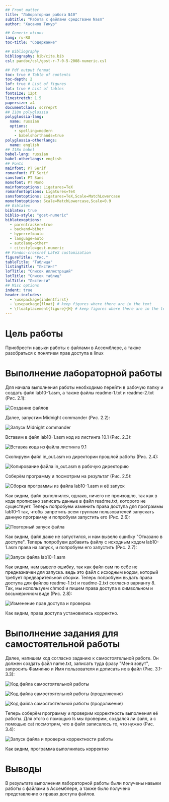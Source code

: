 ```yaml
---
## Front matter
title: "Лабораторная работа №10"
subtitle: "Работа с файлами средствами Nasm"
author: "Хасанов Тимур"

## Generic otions
lang: ru-RU
toc-title: "Содержание"

## Bibliography
bibliography: bib/cite.bib
csl: pandoc/csl/gost-r-7-0-5-2008-numeric.csl

## Pdf output format
toc: true # Table of contents
toc-depth: 2
lof: true # List of figures
lot: true # List of tables
fontsize: 12pt
linestretch: 1.5
papersize: a4
documentclass: scrreprt
## I18n polyglossia
polyglossia-lang:
  name: russian
  options:
	- spelling=modern
	- babelshorthands=true
polyglossia-otherlangs:
  name: english
## I18n babel
babel-lang: russian
babel-otherlangs: english
## Fonts
mainfont: PT Serif
romanfont: PT Serif
sansfont: PT Sans
monofont: PT Mono
mainfontoptions: Ligatures=TeX
romanfontoptions: Ligatures=TeX
sansfontoptions: Ligatures=TeX,Scale=MatchLowercase
monofontoptions: Scale=MatchLowercase,Scale=0.9
## Biblatex
biblatex: true
biblio-style: "gost-numeric"
biblatexoptions:
  - parentracker=true
  - backend=biber
  - hyperref=auto
  - language=auto
  - autolang=other*
  - citestyle=gost-numeric
## Pandoc-crossref LaTeX customization
figureTitle: "Рис."
tableTitle: "Таблица"
listingTitle: "Листинг"
lofTitle: "Список иллюстраций"
lotTitle: "Список таблиц"
lolTitle: "Листинги"
## Misc options
indent: true
header-includes:
  - \usepackage{indentfirst}
  - \usepackage{float} # keep figures where there are in the text
  - \floatplacement{figure}{H} # keep figures where there are in the text
---
```


# Цель работы

Приобрести навыки работы с файлами в Ассемблере, а также разобраться с понятием прав доступа в linux

# Выполнение лабораторной работы

Для начала выполнения работы необходимо перейти в рабочую папку и создать файл lab10-1.asm, а также файлы readme-1.txt и readme-2.txt (Рис. 2.1):

![Создание файлов](https://github.com/tihasanov/-study_2023-2024_arh-pc/blob/master/labs/lab10/report/image/10.1.png?raw=true)

Далее, запустим Midnight commander (Рис. 2.2):

![Запуск Midnight commander](https://github.com/tihasanov/-study_2023-2024_arh-pc/blob/master/labs/lab10/report/image/10.2.png?raw=true)

Вставим в файл lab10-1.asm код из листинга 10.1 (Рис. 2.3):

![Вставка кода из файла листинга 9.1](https://github.com/tihasanov/-study_2023-2024_arh-pc/blob/master/labs/lab10/report/image/10.3.png?raw=true)

Скопируем файл in_out.asm из директории прошлой работы (Рис. 2.4):

![Копирование файла in_out.asm в рабочую директорию](https://github.com/tihasanov/-study_2023-2024_arh-pc/blob/master/labs/lab10/report/image/10.4.png?raw=true)

Соберём программу и посмотрим на результат (Рис. 2.5):

![Сборка программы из файла lab10-1.asm и её запуск](https://github.com/tihasanov/-study_2023-2024_arh-pc/blob/master/labs/lab10/report/image/10.5.png?raw=true)

Как видим, файл выполнился, однако, ничего не произошло, так как в коде прописано записать данные в файл readme.txt, которого не существует.
Теперь попробуем изменить права доступа для программы lab10-1 так, чтобы запретить всем группам пользователей запускать данную программу и попробуем запустить его (Рис. 2.6):

![Повторный запуск файла](https://github.com/tihasanov/-study_2023-2024_arh-pc/blob/master/labs/lab10/report/image/10.6.png?raw=true)

Как видим, файл даже не запустился, и нам вывело ошибку "Отказано в доступе". Теперь попробуем добавить файлу с исходным кодом lab10-1.asm права на запуск, и попробуем его запустить (Рис. 2.7):

![Запуск файла lab10-1.asm](https://github.com/tihasanov/-study_2023-2024_arh-pc/blob/master/labs/lab10/report/image/10.7.png?raw=true)

Как видим, нам вывело ошибку, так как файл сам по себе не предназначен для запуска. ведь это файл с исходным кодом, который требует предварительной сборки. Теперь попробуем выдать права доступа для файлов readme-1.txt и readme-2.txt согласно варианту 8. Так, мы используем chmod и пишем права доступа в символьном и восьмеричном виде (Рис. 2.8):

![Изменение прав доступа и проверка](https://github.com/tihasanov/-study_2023-2024_arh-pc/blob/master/labs/lab10/report/image/10.8.png?raw=true)

Как видим, права доступа установились корректно.

# Выполнение задания для самостоятельной работы

Далее, напишем код согласно заданию к самостоятельной работе. Он должен создать файл name.txt, записать туда фразу "Меня зовут", запросить Фамилию и Имя пользователя и дописать их в файл (Рис. 3.1-3.3):

![Код файла самостоятельной работы](https://github.com/tihasanov/-study_2023-2024_arh-pc/blob/master/labs/lab10/report/image/10.9.png?raw=true)

![Код файла самостоятельной работы (продолжение)](https://github.com/tihasanov/-study_2023-2024_arh-pc/blob/master/labs/lab10/report/image/10.10.png?raw=true)

![Код файла самостоятельной работы (продолжение)](https://github.com/tihasanov/-study_2023-2024_arh-pc/blob/master/labs/lab10/report/image/10.11.png?raw=true)

Теперь соберём программу и проверим корректность выполнения её работы. Для этого с помощью ls мы проверим, создался ли файл, а с помощью cat посмотрим, что в файл записалось то, что нужно (Рис. 3.4):

![Запуск файла и проверка корректности работы](https://github.com/tihasanov/-study_2023-2024_arh-pc/blob/master/labs/lab10/report/image/10.12.png?raw=true)

Как видим, программа выполнилась корректно

# Выводы

В результате выполнения лабораторной работы были получены навыки работы с файлами в Ассемблере, а также было получено представление о правах доступа файлов.
